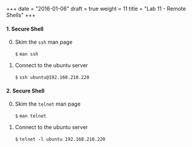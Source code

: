 +++
date = "2016-01-06"
draft = true
weight = 11
title = "Lab 11 - Remote Shells"
+++

#### 1. Secure Shell

0. Skim the `ssh` man page

    `$` `man ssh`

0. Connect to the ubuntu server

    `$` `ssh ubuntu@192.168.210.220`

#### 2. Secure Shell

0. Skim the `telnet` man page

    `$` `man telnet`

0. Connect to the ubuntu server

    `$` `telnet -l ubuntu 192.168.210.220`
